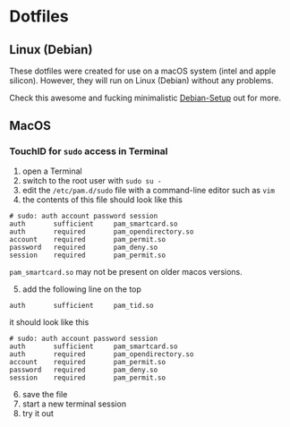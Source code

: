 # Dotfiles

## Linux (Debian)

These dotfiles were created for use on a macOS system (intel and apple silicon). However, they will run on Linux (Debian) without any problems.

Check this awesome and fucking minimalistic [Debian-Setup](https://github.com/RaphaeleL/DebianSetup) out for more.

## MacOS

### TouchID for `sudo` access in Terminal

1. open a Terminal
2. switch to the root user with `sudo su -`
3. edit the `/etc/pam.d/sudo` file with a command-line editor such as `vim`
4. the contents of this file should look like this

```
# sudo: auth account password session
auth       sufficient     pam_smartcard.so
auth       required       pam_opendirectory.so
account    required       pam_permit.so
password   required       pam_deny.so
session    required       pam_permit.so
```

`pam_smartcard.so` may not be present on older macos versions.

5. add the following line on the top

```
auth       sufficient     pam_tid.so
```

it should look like this

```
# sudo: auth account password session
auth       sufficient     pam_smartcard.so
auth       required       pam_opendirectory.so
account    required       pam_permit.so
password   required       pam_deny.so
session    required       pam_permit.so
```

6. save the file
7. start a new terminal session
8. try it out
